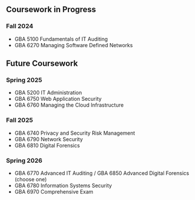 ## Coursework in Progress

### Fall 2024
- GBA 5100 Fundamentals of IT Auditing
- GBA 6270 Managing Software Defined Networks

## Future Coursework

### Spring 2025
- GBA 5200 IT Administration
- GBA 6750 Web Application Security
- GBA 6760 Managing the Cloud Infrastructure

### Fall 2025
- GBA 6740 Privacy and Security Risk Management
- GBA 6790 Network Security
- GBA 6810 Digital Forensics

### Spring 2026
- GBA 6770 Advanced IT Auditing / GBA 6850 Advanced Digital Forensics (choose one)
- GBA 6780 Information Systems Security
- GBA 6970 Comprehensive Exam
